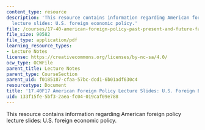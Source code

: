 ```yaml
---
content_type: resource
description: 'This resource contains information regarding American foreign policy
  lecture slides: U.S. foreign economic policy.'
file: /courses/17-40-american-foreign-policy-past-present-and-future-fall-2017/133f15fe5bf32aeafc04019caf09e788_MIT17_40F17_USForinEconPol.pdf
file_size: 90582
file_type: application/pdf
learning_resource_types:
- Lecture Notes
license: https://creativecommons.org/licenses/by-nc-sa/4.0/
ocw_type: OCWFile
parent_title: Lecture Notes
parent_type: CourseSection
parent_uid: f0185187-cfaa-57bc-dcd1-6b01adf630c4
resourcetype: Document
title: '17.40F17 American Foreign Policy Lecture Slides: U.S. Foreign Economic Policy'
uid: 133f15fe-5bf3-2aea-fc04-019caf09e788
---
```

This resource contains information regarding American foreign policy lecture slides: U.S. foreign economic policy.